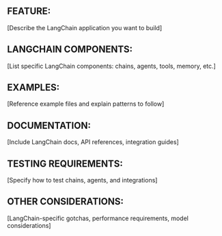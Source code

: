 ## FEATURE:
[Describe the LangChain application you want to build]

## LANGCHAIN COMPONENTS:
[List specific LangChain components: chains, agents, tools, memory, etc.]

## EXAMPLES:
[Reference example files and explain patterns to follow]

## DOCUMENTATION:
[Include LangChain docs, API references, integration guides]

## TESTING REQUIREMENTS:
[Specify how to test chains, agents, and integrations]

## OTHER CONSIDERATIONS:
[LangChain-specific gotchas, performance requirements, model considerations]